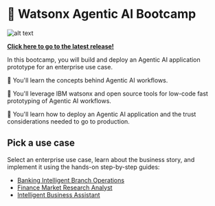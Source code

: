 # 🤖 Watsonx Agentic AI Bootcamp

![alt text](/agentic-bootcamp.png)

**[Click here to go to the latest release!](https://github.ibm.com/skol/agentic-ai-client-bootcamp/releases/latest)**

In this bootcamp, you will build and deploy an Agentic AI application prototype for an enterprise use case.

🚀 You'll learn the concepts behind Agentic AI workflows.

🚀 You'll leverage IBM watsonx and open source tools for low-code fast prototyping of Agentic AI workflows.

🚀 You'll learn how to deploy an Agentic AI application and the trust considerations needed to go to production.

## Pick a use case
Select an enterprise use case, learn about the business story, and implement it using the hands-on step-by-step guides:
- [Banking Intelligent Branch Operations](./usecases/intelligent-assistant)
- [Finance Market Research Analyst](./usecases/banking-financial-research-analyst/)
- [Intelligent Business Assistant](./usecases/business-automation)
